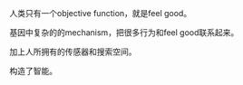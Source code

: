 人类只有一个objective function，就是feel good。

基因中复杂的的mechanism，把很多行为和feel good联系起来。

加上人所拥有的传感器和搜索空间。

构造了智能。
